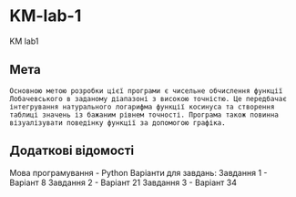 # KM-lab-1
KM lab1
## Мета

	Основною метою розробки цієї програми є чисельне обчислення функції Лобачевського в заданому діапазоні з високою точністю. Це передбачає інтегрування натурального логарифма функції косинуса та створення таблиці значень із бажаним рівнем точності. Програма також повинна візуалізувати поведінку функції за допомогою графіка.

## Додаткові відомості

Мова програмування - Python
Варіанти для завдань:
Завдання 1 - Варіант 8
Завдання 2 - Варіант 21
Завдання 3 - Варіант 34

